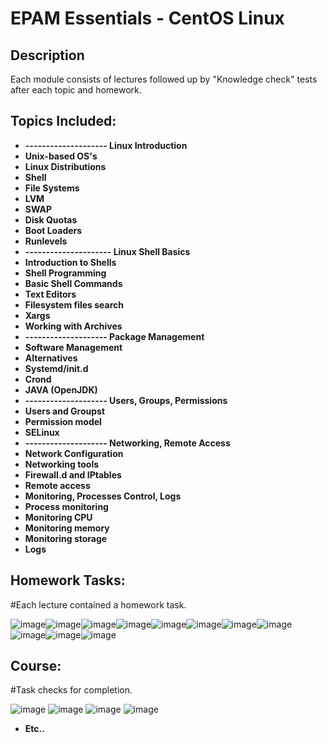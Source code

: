 <h1>EPAM Essentials - CentOS Linux</h1>

<h2>Description</h2>
Each module consists of lectures followed up by "Knowledge check" tests after each topic and homework.
<br />


<h2>Topics Included:</h2>

- <b>-------------------- Linux Introduction</b>
- <b>Unix-based OS's</b> 
- <b>Linux Distributions</b>
- <b>Shell</b> 
- <b>File Systems</b>
- <b>LVM</b> 
- <b>SWAP</b>
- <b>Disk Quotas</b> 
- <b>Boot Loaders</b>
- <b>Runlevels</b> 
- <b>--------------------- Linux Shell Basics </b>
- <b>Introduction to Shells</b>
- <b>Shell Programming</b>
- <b>Basic Shell Commands</b>
- <b>Text Editors</b>
- <b>Filesystem files search</b>
- <b>Xargs</b>
- <b>Working with Archives</b>
- <b>-------------------- Package Management </b>
- <b>Software Management</b>
- <b>Alternatives</b>
- <b>Systemd/init.d</b>
- <b>Crond</b>
- <b>JAVA (OpenJDK)</b>
- <b>-------------------- Users, Groups, Permissions </b>
- <b>Users and Groupst</b>
- <b>Permission model</b>
- <b>SELinux</b>
- <b>-------------------- Networking, Remote Access </b>
- <b>Network Configuration</b>
- <b>Networking tools</b>
- <b>Firewall.d and IPtables</b>
- <b>Remote access</b>
- <b>Monitoring, Processes Control, Logs</b>
- <b>Process monitoring</b>
- <b>Monitoring CPU</b>
- <b>Monitoring memory</b>
- <b>Monitoring storage</b>
- <b>Logs</b>







<h2> Homework Tasks: </h2>




#Each lecture contained a homework task.

![image](https://github.com/DomasMas0303/Linux-Fundamentals/assets/125759458/aa8cde57-aa5e-429c-9fb8-b85b988659ff)![image](https://github.com/DomasMas0303/Linux-Fundamentals/assets/125759458/54be3434-fee2-4ade-a206-577df659a8ff)![image](https://github.com/DomasMas0303/Linux-Fundamentals/assets/125759458/12e4411f-d8e8-4abf-ba63-e83e0daa33b5)![image](https://github.com/DomasMas0303/Linux-Fundamentals/assets/125759458/4ffd1384-9b61-4eac-856e-f084c170e014)![image](https://github.com/DomasMas0303/Linux-Fundamentals/assets/125759458/def6dca1-5f10-40a3-af9c-07890eb132d3)![image](https://github.com/DomasMas0303/Linux-Fundamentals/assets/125759458/b280f102-1596-4caa-a81a-151224ee4ed4)![image](https://github.com/DomasMas0303/Linux-Fundamentals/assets/125759458/5dc28091-dd7a-48de-8b26-c4fc6d785dc2)![image](https://github.com/DomasMas0303/Linux-Fundamentals/assets/125759458/98f77488-de81-4c55-a38b-6e387f73bd88)![image](https://github.com/DomasMas0303/Linux-Fundamentals/assets/125759458/b3def084-9fe8-4fcc-9c55-f172cb731c79)![image](https://github.com/DomasMas0303/Linux-Fundamentals/assets/125759458/a3789972-a371-4b73-8973-816ab800c766)![image](https://github.com/DomasMas0303/Linux-Fundamentals/assets/125759458/7676e330-16b3-4904-898e-568cb5f1f4e9)








<h2>Course:</h2>

#Task checks for completion.




![image](https://github.com/DomasMas0303/Linux-Fundamentals/assets/125759458/7fbccf14-9fb2-4677-9ea7-6d6d5a954eb6)
![image](https://github.com/DomasMas0303/Linux-Fundamentals/assets/125759458/f5fefd4a-11c6-4fc4-af37-17a68b934102)
![image](https://github.com/DomasMas0303/Linux-Fundamentals/assets/125759458/91d06b4f-d06a-4eee-b961-97f56a74d1e1)
![image](https://github.com/DomasMas0303/Linux-Fundamentals/assets/125759458/7b3885d7-2dbb-494d-85f1-1094a33891c6)

- <b>Etc..</b>











